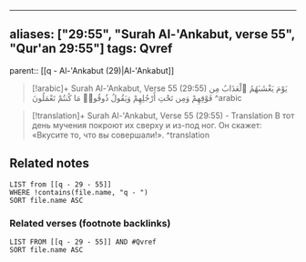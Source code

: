 
---
aliases: ["29:55", "Surah Al-'Ankabut, verse 55", "Qur'an 29:55"]
tags: Qvref
---

parent:: [[q - Al-'Ankabut (29)|Al-'Ankabut]]

> [!arabic]+ Surah Al-'Ankabut, Verse 55 (29:55)
> <span class="quran-arabic">يَوْمَ يَغْشَىٰهُمُ ٱلْعَذَابُ مِن فَوْقِهِمْ وَمِن تَحْتِ أَرْجُلِهِمْ وَيَقُولُ ذُوقُوا۟ مَا كُنتُمْ تَعْمَلُونَ</span>
^arabic

> [!translation]+ Surah Al-'Ankabut, Verse 55 (29:55) - Translation
> В тот день мучения покроют их сверху и из-под ног. Он скажет: «Вкусите то, что вы совершали!».
^translation



## Related notes
```dataview
LIST from [[q - 29 - 55]]
WHERE !contains(file.name, "q - ")
SORT file.name ASC
```

### Related verses (footnote backlinks)
```dataview
LIST FROM [[q - 29 - 55]] AND #Qvref
SORT file.name ASC
```

